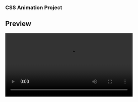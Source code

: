 <h3>CSS Animation Project</h3>

## Preview
<video style='width:80%; height:auto;' src='https://github.com/gthilakshana/CSS-Animation/assets/109861915/2d819c6b-1c09-44e1-b31d-6758790133cc'></video>
